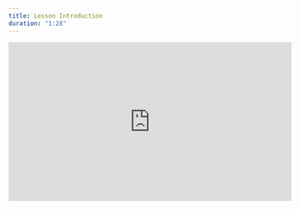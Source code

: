 ```yaml
---
title: Lesson Introduction
duration: "1:28"
---
```


<iframe width="560" height="315" src="https://www.youtube.com/embed/vrYKHsSABrg" title="YouTube video player" frameborder="0" allow="accelerometer; autoplay; clipboard-write; encrypted-media; gyroscope; picture-in-picture; web-share" allowfullscreen></iframe>